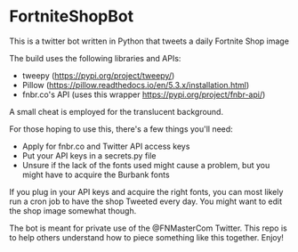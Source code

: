 # FortniteShopBot
This is a twitter bot written in Python that tweets a daily Fortnite Shop image

The build uses the following libraries and APIs:
* tweepy (https://pypi.org/project/tweepy/)
* Pillow (https://pillow.readthedocs.io/en/5.3.x/installation.html)
* fnbr.co's API (uses this wrapper https://pypi.org/project/fnbr-api/)

A small cheat is employed for the translucent background.

For those hoping to use this, there's a few things you'll need:
* Apply for fnbr.co and Twitter API access keys
* Put your API keys in a secrets.py file
* Unsure if the lack of the fonts used might cause a problem, but you might have to acquire the Burbank fonts

If you plug in your API keys and acquire the right fonts, you can most likely run a cron job to have the shop Tweeted every day. You might want to edit the shop image somewhat though.

The bot is meant for private use of the @FNMasterCom Twitter. This repo is to help others understand how to piece something like this together. Enjoy! 

